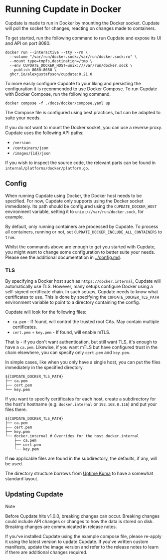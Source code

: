 # Running Cupdate in Docker

Cupdate is made to run in Docker by mounting the Docker socket. Cupdate will
poll the socket for changes, reacting on changes made to containers.

To get started, run the following command to run Cupdate and expose its UI and
API on port 8080.

```shell
docker run --interactive --tty --rm \
  --volume "/var/run/docker.sock:/var/run/docker.sock:ro" \
  --mount type=tmpfs,destination=/tmp \
  --env CUPDATE_DOCKER_HOST=unix:///var/run/docker.sock \
  --publish 8080:8080 \
  ghcr.io/alexgustafsson/cupdate:0.21.0
```

To more easily configure Cupdate to your liking and persisting the configuration
it is recommended to use Docker Compose. To run Cupdate with Docker Compose, run
the following command.

```shell
docker compose -f ./docs/docker/compose.yaml up
```

The Compose file is configured using best practices, but can be adapted to suite
your needs.

If you do not want to mount the Docker socket, you can use a reverse proxy.
Cupdate uses the following API paths:

- `/version`
- `/containers/json`
- `/images/{id}/json`

If you wish to inspect the source code, the relevant parts can be found in
`internal/platforms/docker/platform.go`.

## Config

When running Cupdate using Docker, the Docker host needs to be specified. For
now, Cupdate only supports using the Docker socket immediately. Its path should
be configured using the `CUPDATE_DOCKER_HOST` environment variable, setting it
to `unix:///var/run/docker.sock`, for example.

By default, only running containers are processed by Cupdate. To process all
containers, running or not, set `CUPDATE_DOCKER_INCLUDE_ALL_CONTAINERS` to
`true`.

Whilst the commands above are enough to get you started with Cupdate, you might
want to change some configuration to better suite your needs. Please see the
additional documentation in [../config.md](../config.md).

### TLS

By specifying a Docker host such as `https://docker.internal`, Cupdate will
automatically use TLS. However, many setups configure Docker using a self-signed
certificate chain. In such setups, Cupdate needs to know what certificates to
use. This is done by specifying the `CUPDATE_DOCKER_TLS_PATH` environment
variable to point to a directory containing the config.

Cupdate will look for the following files:

- `ca.pem` - If found, will control the trusted root CAs. May contain multiple
  certificates.
- `cert.pem` + `key.pem` - If found, will enable mTLS.

That is - if you don't want authentication, but still want TLS, it's enough to
have a `ca.pem`. Likewise, if you want mTLS but have configured trust in the
chain elsewhere, you can specify only `cert.pem` and `key.pem`.

In simple cases, like when you only have a single host, you can put the files
immediately in the specified directory.

```shell
${CUPDATE_DOCKER_TLS_PATH}
├── ca.pem
├── cert.pem
└── key.pem
```

If you want to specify certificates for each host, create a subdirectory for the
host's hostname (e.g. `docker.internal` or `192.168.0.116`) and put your files
there.

```shell
${CUPDATE_DOCKER_TLS_PATH}
├── ca.pem
├── cert.pem
├── key.pem
└── docker.internal # Overrides for the host docker.internal
    ├── ca.pem
    ├── cert.pem
    └── key.pem
```

If **no** applicable files are found in the subdirectory, the defaults, if any,
will be used.

The directory structure borrows from
[Uptime Kuma](https://github.com/louislam/uptime-kuma/wiki/How-to-Monitor-Docker-Containers)
to have a somewhat standard layout.

## Updating Cupdate

> [!NOTE]
> Before Cupdate hits v1.0.0, breaking changes can occur. Breaking changes could
> include API changes or changes to how the data is stored on disk. Breaking
> changes are communicated in release notes.

If you've installed Cupdate using the example compose file, please re-apply it
using the latest version to update Cupdate. If you've written custom manifests,
update the image version and refer to the release notes to learn if there are
additional changes required.
